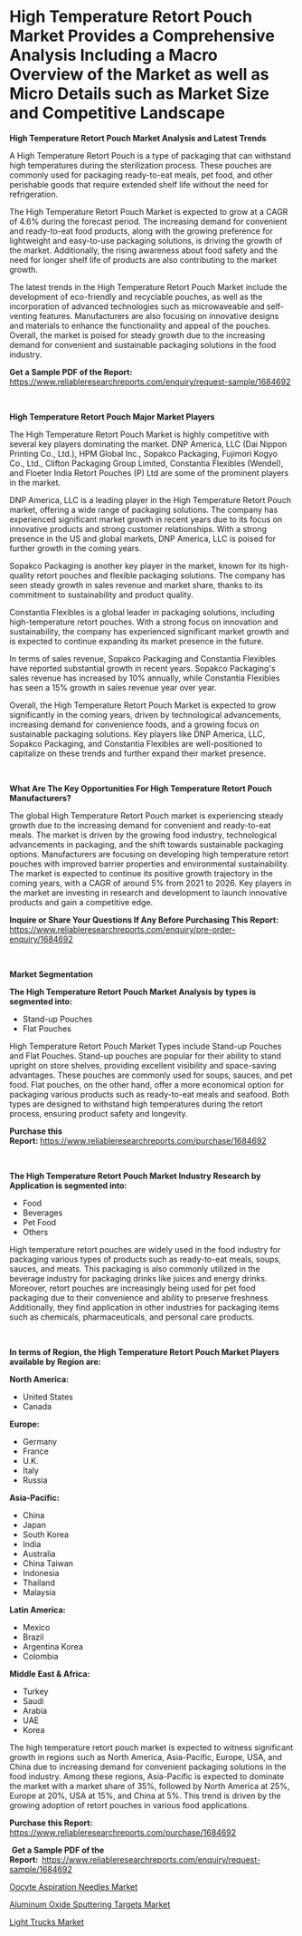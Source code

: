 <p><h1>High Temperature Retort Pouch Market Provides a Comprehensive Analysis Including a Macro Overview of the Market as well as Micro Details such as Market Size and Competitive Landscape</h1></p><p><strong>High Temperature Retort Pouch Market Analysis and Latest Trends</strong></p>
<p><p>A High Temperature Retort Pouch is a type of packaging that can withstand high temperatures during the sterilization process. These pouches are commonly used for packaging ready-to-eat meals, pet food, and other perishable goods that require extended shelf life without the need for refrigeration.</p><p>The High Temperature Retort Pouch Market is expected to grow at a CAGR of 4.6% during the forecast period. The increasing demand for convenient and ready-to-eat food products, along with the growing preference for lightweight and easy-to-use packaging solutions, is driving the growth of the market. Additionally, the rising awareness about food safety and the need for longer shelf life of products are also contributing to the market growth.</p><p>The latest trends in the High Temperature Retort Pouch Market include the development of eco-friendly and recyclable pouches, as well as the incorporation of advanced technologies such as microwaveable and self-venting features. Manufacturers are also focusing on innovative designs and materials to enhance the functionality and appeal of the pouches. Overall, the market is poised for steady growth due to the increasing demand for convenient and sustainable packaging solutions in the food industry.</p></p>
<p><strong>Get a Sample PDF of the Report:&nbsp;</strong> <a href="https://www.reliableresearchreports.com/enquiry/request-sample/1684692">https://www.reliableresearchreports.com/enquiry/request-sample/1684692</a></p>
<p>&nbsp;</p>
<p><strong>High Temperature Retort Pouch Major Market Players</strong></p>
<p><p>The High Temperature Retort Pouch Market is highly competitive with several key players dominating the market. DNP America, LLC (Dai Nippon Printing Co., Ltd.), HPM Global Inc., Sopakco Packaging, Fujimori Kogyo Co., Ltd., Clifton Packaging Group Limited, Constantia Flexibles (Wendel), and Floeter India Retort Pouches (P) Ltd are some of the prominent players in the market.</p><p>DNP America, LLC is a leading player in the High Temperature Retort Pouch market, offering a wide range of packaging solutions. The company has experienced significant market growth in recent years due to its focus on innovative products and strong customer relationships. With a strong presence in the US and global markets, DNP America, LLC is poised for further growth in the coming years.</p><p>Sopakco Packaging is another key player in the market, known for its high-quality retort pouches and flexible packaging solutions. The company has seen steady growth in sales revenue and market share, thanks to its commitment to sustainability and product quality.</p><p>Constantia Flexibles is a global leader in packaging solutions, including high-temperature retort pouches. With a strong focus on innovation and sustainability, the company has experienced significant market growth and is expected to continue expanding its market presence in the future.</p><p>In terms of sales revenue, Sopakco Packaging and Constantia Flexibles have reported substantial growth in recent years. Sopakco Packaging's sales revenue has increased by 10% annually, while Constantia Flexibles has seen a 15% growth in sales revenue year over year.</p><p>Overall, the High Temperature Retort Pouch Market is expected to grow significantly in the coming years, driven by technological advancements, increasing demand for convenience foods, and a growing focus on sustainable packaging solutions. Key players like DNP America, LLC, Sopakco Packaging, and Constantia Flexibles are well-positioned to capitalize on these trends and further expand their market presence.</p></p>
<p>&nbsp;</p>
<p><strong>What Are The Key Opportunities For High Temperature Retort Pouch Manufacturers?</strong></p>
<p><p>The global High Temperature Retort Pouch market is experiencing steady growth due to the increasing demand for convenient and ready-to-eat meals. The market is driven by the growing food industry, technological advancements in packaging, and the shift towards sustainable packaging options. Manufacturers are focusing on developing high temperature retort pouches with improved barrier properties and environmental sustainability. The market is expected to continue its positive growth trajectory in the coming years, with a CAGR of around 5% from 2021 to 2026. Key players in the market are investing in research and development to launch innovative products and gain a competitive edge.</p></p>
<p><strong>Inquire or Share Your Questions If Any Before Purchasing This Report:</strong> <a href="https://www.reliableresearchreports.com/enquiry/pre-order-enquiry/1684692">https://www.reliableresearchreports.com/enquiry/pre-order-enquiry/1684692</a></p>
<p>&nbsp;</p>
<p><strong>Market Segmentation</strong></p>
<p><strong>The High Temperature Retort Pouch Market Analysis by types is segmented into:</strong></p>
<p><ul><li>Stand-up Pouches</li><li>Flat Pouches</li></ul></p>
<p><p>High Temperature Retort Pouch Market Types include Stand-up Pouches and Flat Pouches. Stand-up pouches are popular for their ability to stand upright on store shelves, providing excellent visibility and space-saving advantages. These pouches are commonly used for soups, sauces, and pet food. Flat pouches, on the other hand, offer a more economical option for packaging various products such as ready-to-eat meals and seafood. Both types are designed to withstand high temperatures during the retort process, ensuring product safety and longevity.</p></p>
<p><strong>Purchase this Report:&nbsp;</strong><a href="https://www.reliableresearchreports.com/purchase/1684692">https://www.reliableresearchreports.com/purchase/1684692</a></p>
<p>&nbsp;</p>
<p><strong>The High Temperature Retort Pouch Market Industry Research by Application is segmented into:</strong></p>
<p><ul><li>Food</li><li>Beverages</li><li>Pet Food</li><li>Others</li></ul></p>
<p><p>High temperature retort pouches are widely used in the food industry for packaging various types of products such as ready-to-eat meals, soups, sauces, and meats. This packaging is also commonly utilized in the beverage industry for packaging drinks like juices and energy drinks. Moreover, retort pouches are increasingly being used for pet food packaging due to their convenience and ability to preserve freshness. Additionally, they find application in other industries for packaging items such as chemicals, pharmaceuticals, and personal care products.</p></p>
<p>&nbsp;</p>
<p><strong>In terms of Region, the High Temperature Retort Pouch Market Players available by Region are:</strong></p>
<p>
    <p> <strong> North America: </strong>
        <ul>
            <li>United States</li>
            <li>Canada</li>
        </ul>
        </p> 
    <p> <strong> Europe: </strong>
        <ul>
            <li>Germany</li>
            <li>France</li>
            <li>U.K.</li>
            <li>Italy</li>
            <li>Russia</li>
        </ul>
        </p> 
    <p> <strong> Asia-Pacific: </strong>
        <ul>
            <li>China</li>
            <li>Japan</li>
            <li>South Korea</li>
            <li>India</li>
            <li>Australia</li>
            <li>China Taiwan</li>
            <li>Indonesia</li>
            <li>Thailand</li>
            <li>Malaysia</li>
        </ul>
        </p> 
    <p> <strong> Latin America: </strong>
        <ul>
            <li>Mexico</li>
            <li>Brazil</li>
            <li>Argentina Korea</li>
            <li>Colombia</li>
        </ul>
        </p> 
    <p> <strong> Middle East & Africa: </strong>
        <ul>
            <li>Turkey</li>
            <li>Saudi</li>
            <li>Arabia</li>
            <li>UAE</li>
            <li>Korea</li>
        </ul>
    </p>
    </p>
<p><p>The high temperature retort pouch market is expected to witness significant growth in regions such as North America, Asia-Pacific, Europe, USA, and China due to increasing demand for convenient packaging solutions in the food industry. Among these regions, Asia-Pacific is expected to dominate the market with a market share of 35%, followed by North America at 25%, Europe at 20%, USA at 15%, and China at 5%. This trend is driven by the growing adoption of retort pouches in various food applications.</p></p>
<p><strong>Purchase this Report: </strong><a href="https://www.reliableresearchreports.com/purchase/1684692">https://www.reliableresearchreports.com/purchase/1684692</a></p>
<p>&nbsp;<strong>Get a Sample PDF of the Report:&nbsp;&nbsp;</strong><a href="https://www.reliableresearchreports.com/enquiry/request-sample/1684692">https://www.reliableresearchreports.com/enquiry/request-sample/1684692</a></p>
<p><strong></strong></p>
<p><p><a href="https://view.publitas.com/reportprime-1/oocyte-aspiration-needles-market-provides-a-comprehensive-analysis-including-a-macro-overview-of-the-market-as-well-as-micro-details-such-as-market-size-and-competitive-landscape/">Oocyte Aspiration Needles Market</a></p><p><a href="https://issuu.com/reportprime-2/docs/aluminum-oxide-sputtering-targets-market-size-2030">Aluminum Oxide Sputtering Targets Market</a></p><p><a href="https://issuu.com/reportprime-2/docs/light-trucks-market-size-2030.pptx">Light Trucks Market</a></p></p>